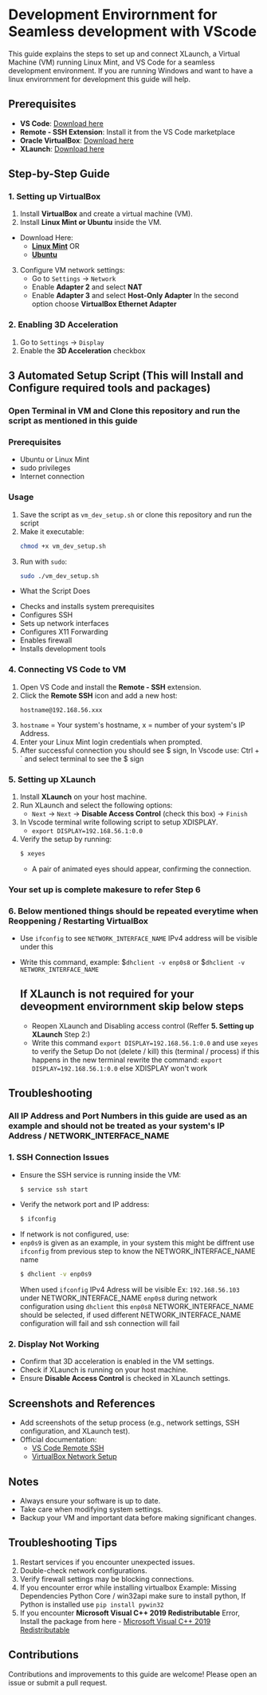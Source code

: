 # Development Envirornment for Seamless development with VScode

This guide explains the steps to set up and connect XLaunch, a Virtual Machine (VM) running Linux Mint, and VS Code for a seamless development environment.
If you are running Windows and want to have a linux envirornment for development this guide will help.

## Prerequisites

* **VS Code**: [Download here](https://code.visualstudio.com/download)
* **Remote - SSH Extension**: Install it from the VS Code marketplace
* **Oracle VirtualBox**: [Download here](https://www.virtualbox.org/wiki/Downloads)
* **XLaunch**: [Download here](https://sourceforge.net/projects/vcxsrv/)

## Step-by-Step Guide

### 1. Setting up VirtualBox

1. Install **VirtualBox** and create a virtual machine (VM).
2. Install **Linux Mint or Ubuntu** inside the VM.
  * Download Here:
    * **[Linux Mint](https://linuxmint.com/)**
     OR
    * **[Ubuntu](https://ubuntu.com/)**
   
3. Configure VM network settings:
   * Go to `Settings` → `Network`
   * Enable **Adapter 2** and select **NAT**
   * Enable **Adapter 3** and select **Host-Only Adapter**
     In the second option choose **VirtualBox Ethernet Adapter**

### 2. Enabling 3D Acceleration

1. Go to `Settings` → `Display`
2. Enable the **3D Acceleration** checkbox

## 3 Automated Setup Script (This will Install and Configure required tools and packages)

### Open Terminal in VM and Clone this repository and run the script as mentioned in this guide

### Prerequisites
- Ubuntu or Linux Mint
- sudo privileges
- Internet connection

### Usage
1. Save the script as `vm_dev_setup.sh` or clone this repository and run the script
2. Make it executable:
   ```bash
   chmod +x vm_dev_setup.sh
3. Run with `sudo`:
   ```bash
   sudo ./vm_dev_setup.sh
   
* What the Script Does
- Checks and installs system prerequisites
- Configures SSH
- Sets up network interfaces
- Configures X11 Forwarding
- Enables firewall
- Installs development tools

### 4. Connecting VS Code to VM

1. Open VS Code and install the **Remote - SSH** extension.
2. Click the **Remote SSH** icon and add a new host:
   ```
   hostname@192.168.56.xxx
   ```
3. `hostname` = Your system's hostname, x = number of your system's IP Address.
4. Enter your Linux Mint login credentials when prompted.
5. After successful connection you should see $ sign, In Vscode use: Ctrl + `  and select terminal to see the $ sign

### 5. Setting up XLaunch

1. Install **XLaunch** on your host machine.
2. Run XLaunch and select the following options:
   * `Next` → `Next` → **Disable Access Control** (check this box) → `Finish`
3. In Vscode terminal write following script to setup XDISPLAY.
   * `export DISPLAY=192.168.56.1:0.0`
5. Verify the setup by running:
   ```bash
   $ xeyes
   ```
   * A pair of animated eyes should appear, confirming the connection.
     
### Your set up is complete makesure to refer Step 6

### 6. Below mentioned things should be repeated everytime when Reoppening / Restarting VirtualBox

* Use `ifconfig` to see `NETWORK_INTERFACE_NAME` IPv4 address will be visible under this
* Write this command, example: $`dhclient -v enp0s8` or $`dhclient -v NETWORK_INTERFACE_NAME`
  
  ## If XLaunch is not required for your deveopment envirornment skip below steps
     * Reopen XLaunch and Disabling access control (Reffer **5. Setting up XLaunch** Step 2:)
     * Write this command `export DISPLAY=192.168.56.1:0.0` and use `xeyes` to verify the Setup
       Do not (delete / kill) this (terminal / process) if this happens in the new terminal rewrite the command: `export DISPLAY=192.168.56.1:0.0` else XDISPLAY won't work

## Troubleshooting

### All IP Address and Port Numbers in this guide are used as an example and should not be treated as your system's IP Address / NETWORK_INTERFACE_NAME

### 1. SSH Connection Issues

* Ensure the SSH service is running inside the VM:
  ```bash
  $ service ssh start
  ```
* Verify the network port and IP address:
  ```bash
  $ ifconfig
  ```
* If network is not configured, use:
* `enp0s9` is given as an example, in your system this might be diffrent use `ifconfig` from previous step to know the NETWORK_INTERFACE_NAME name
  ```bash
  $ dhclient -v enp0s9
  ```
  When used `ifconfig` IPv4 Adress will be visible Ex: `192.168.56.103` under NETWORK_INTERFACE_NAME `enp0s8` during network configuration using `dhclient`
  this `enp0s8` NETWORK_INTERFACE_NAME should be selected, if used different NETWORK_INTERFACE_NAME configuration will fail and ssh connection will fail

### 2. Display Not Working

* Confirm that 3D acceleration is enabled in the VM settings.
* Check if XLaunch is running on your host machine.
* Ensure **Disable Access Control** is checked in XLaunch settings.

## Screenshots and References

* Add screenshots of the setup process (e.g., network settings, SSH configuration, and XLaunch test).
* Official documentation:
  - [VS Code Remote SSH](https://code.visualstudio.com/docs/remote/ssh)
  - [VirtualBox Network Setup](https://www.virtualbox.org/manual/ch06.html)

## Notes

- Always ensure your software is up to date.
- Take care when modifying system settings.
- Backup your VM and important data before making significant changes.

## Troubleshooting Tips

1. Restart services if you encounter unexpected issues.
2. Double-check network configurations.
3. Verify firewall settings may be blocking connections.
4. If you encounter error while installing virtualbox
   Example: Missing Dependencies Python Core / win32api make sure to install python, If Python is installed use `pip install pywin32`
5. If you encounter **Microsoft Visual C++ 2019 Redistributable** Error,
  Install the package from here - [Microsoft Visual C++ 2019 Redistributable](https://learn.microsoft.com/en-us/cpp/windows/latest-supported-vc-redist?view=msvc-170#latest-microsoft-visual-c-redistributable-version)
   
## Contributions

Contributions and improvements to this guide are welcome! Please open an issue or submit a pull request.
